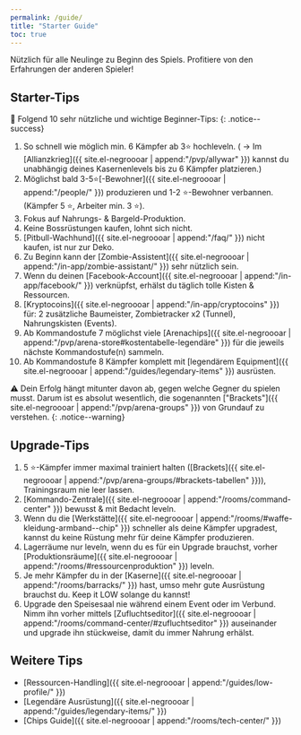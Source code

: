 ```yaml
---
permalink: /guide/
title: "Starter Guide"
toc: true
---
```


Nützlich für alle Neulinge zu Beginn des Spiels. Profitiere von den Erfahrungen der anderen Spieler!

## Starter-Tips

:round_pushpin: Folgend 10 sehr nützliche und wichtige Beginner-Tips:
{: .notice--success}

1. So schnell wie möglich min. 6 Kämpfer ab 3:star: hochleveln.
( -> Im [Allianzkrieg]({{ site.el-negroooar | append:"/pvp/allywar" }}) kannst du unabhängig deines Kasernenlevels bis zu 6 Kämpfer platzieren.)
2. Möglichst bald 3-5:star:[-Bewohner]({{ site.el-negroooar | append:"/people/" }}) produzieren und 1-2 :star:-Bewohner verbannen. (Kämpfer 5 :star:, Arbeiter min. 3 :star:).
3. Fokus auf Nahrungs- & Bargeld-Produktion.
4. Keine Bossrüstungen kaufen, lohnt sich nicht.
5. [Pitbull-Wachhund]({{ site.el-negroooar | append:"/faq/" }}) nicht kaufen, ist nur zur Deko.
6. Zu Beginn kann der [Zombie-Assistent]({{ site.el-negroooar | append:"/in-app/zombie-assistant/" }}) sehr nützlich sein.
7. Wenn du deinen [Facebook-Account]({{ site.el-negroooar | append:"/in-app/facebook/" }}) verknüpfst, erhälst du täglich tolle Kisten & Ressourcen.
8. [Kryptocoins]({{ site.el-negroooar | append:"/in-app/cryptocoins" }}) für: 2 zusätzliche Baumeister, Zombietracker x2 (Tunnel), Nahrungskisten (Events).
9. Ab Kommandostufe 7 möglichst viele [Arenachips]({{ site.el-negroooar | append:"/pvp/arena-store#kostentabelle-legendäre" }}) für die jeweils nächste Kommandostufe(n) sammeln.
10. Ab Kommandostufe 8 Kämpfer komplett mit [legendärem Equipment]({{ site.el-negroooar | append:"/guides/legendary-items" }}) ausrüsten.

:warning: Dein Erfolg hängt mitunter davon ab, gegen welche Gegner du spielen musst. Darum ist es absolut wesentlich, die sogenannten ["Brackets"]({{ site.el-negroooar | append:"/pvp/arena-groups" }}) von Grundauf zu verstehen.
{: .notice--warning}

## Upgrade-Tips

1. 5 :star:-Kämpfer immer maximal trainiert halten ([Brackets]({{ site.el-negroooar | append:"/pvp/arena-groups/#brackets-tabellen" }})), Trainingsraum nie leer lassen.
2. [Kommando-Zentrale]({{ site.el-negroooar | append:"/rooms/command-center" }}) bewusst & mit Bedacht leveln.
3. Wenn du die [Werkstätte]({{ site.el-negroooar | append:"/rooms/#waffe-kleidung-armband--chip" }}) schneller als deine Kämpfer upgradest, kannst du keine Rüstung mehr für deine Kämpfer produzieren.
4. Lagerräume nur leveln, wenn du es für ein Upgrade brauchst, vorher [Produktionsräume]({{ site.el-negroooar | append:"/rooms/#ressourcenproduktion" }}) leveln.
5. Je mehr Kämpfer du in der [Kaserne]({{ site.el-negroooar | append:"/rooms/barracks/" }}) hast, umso mehr gute Ausrüstung brauchst du. Keep it LOW solange du kannst!
6. Upgrade den Speisesaal nie während einem Event oder im Verbund. Nimm ihn vorher mittels [Zufluchtseditor]({{ site.el-negroooar | append:"/rooms/command-center/#zufluchtseditor" }}) auseinander und upgrade ihn stückweise, damit du immer Nahrung erhälst.

## Weitere Tips

* [Ressourcen-Handling]({{ site.el-negroooar | append:"/guides/low-profile/" }})
* [Legendäre Ausrüstung]({{ site.el-negroooar | append:"/guides/legendary-items/" }})
* [Chips Guide]({{ site.el-negroooar | append:"/rooms/tech-center/" }})  





